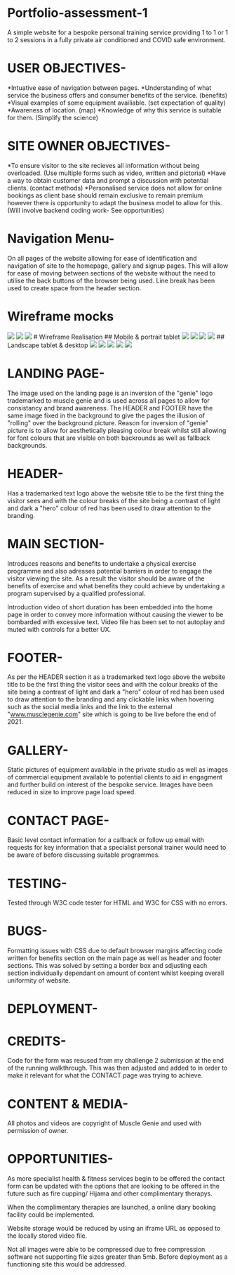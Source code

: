 # Portfolio-assessment-1
A simple website for a bespoke personal training service providing 1 to 1 or 1 to 2 sessions in a fully private air conditioned and COVID safe environment.
# USER OBJECTIVES-
*Intuative ease of navigation between pages.
*Understanding of what service the business offers and consumer benefits of the service. (benefits)
*Visual examples of some equipment availiable. (set expectation of quality)
*Awareness of location. (map)
*Knowledge of why this service is suitable for them. (Simplify the science)
# SITE OWNER OBJECTIVES-
*To ensure visitor to the site recieves all information without being overloaded. (Use multiple forms such as video, written and pictorial)
*Have a way to obtain customer data and prompt a discussion with potential clients. (contact methods)
*Personalised service does not allow for online bookings as client base should remain exclusive to remain premium however there is opportunity to adapt the business model to allow for this. (Will involve backend coding work- See opportunities)
# Navigation Menu- 
On all pages of the website allowing for ease of identification and navigation of site to the homepage, gallery and signup pages. This will allow for ease of moving between sections of the website without the need to utilise the back buttons of the browser being used. Line break has been used to create space from the header section.
# Wireframe mocks
<img src="assets/media/images/portfolio1_mobile_wire framea.jpg">
<img src="assets/media/images/portfolio1_desktop_wireframea.jpg">
<img src="assets/media/images/portfolio1_desktop_wireframeb.jpg">
# Wireframe Realisation
## Mobile & portrait tablet
<img src="assets/media/images/portfolio1_mobileindex.png">
<img src="assets/media/images/portfolio1_mobilefoot.png">
<img src="assets/media/images/portfolio1_mobilegall.png">
<img src="assets/media/images/portfolio1_mobileform.png">
## Landscape tablet & desktop
<img src="assets/media/images/portfolio1_desktop_actual_index.png">
<img src="assets/media/images/portfolio1_desktop_actual_index_body.png">
<img src="assets/media/images/portfolio1_desktop_actual_index_footer.png">
<img src="assets/media/images/portfolio1_desktop_actual_gallery.png">
<img src="assets/media/images/portfolio1_desktop_actual_gallery.png">




# LANDING PAGE- 
The image used on the landing page is an inversion of the "genie" logo trademarked to muscle genie and is used across all pages to allow for consistancy and brand awareness. The HEADER and FOOTER have the same image fixed in the background to give the pages the illusion of "rolling" over the background picture. Reason for inversion of "genie" picture is to allow for aesthetically pleasing colour break whilst still allowing for font colours that are visible on both backrounds as well as fallback backgrounds.

# HEADER- 
Has a trademarked text logo above the website title to be the first thing the visitor sees and with the colour breaks of the site being a contrast of light and dark a "hero" colour of red has been used to draw attention to the branding.

# MAIN SECTION- 
Introduces reasons and benefits to undertake a physical exercise programme and also adresses potential barriers in order to engage the visitor viewing the site. As a result the visitor should be aware of the benefits of exercise and what benefits they could achieve by undertaking a program supervised by a qualified professional.

Introduction video of short duration has been embedded into the home page in order to convey more information without causing the viewer to be bombarded with excessive text. Video file has been set to not autoplay and muted with controls for a better UX.

# FOOTER- 
As per the HEADER section it as a trademarked text logo above the website title to be the first thing the visitor sees and with the colour breaks of the site being a contrast of light and dark a "hero" colour of red has been used to draw attention to the branding and any clickable links when hovering such as the social media links and the link to the external "www.musclegenie.com" site which is going to be live before the end of 2021.

# GALLERY- 
Static pictures of equipment available in the private studio as well as images of commercial equipment available to potential clients to aid in engagment and further build on interest of the bespoke service. Images have been reduced in size to improve page load speed.

# CONTACT PAGE- 
Basic level contact information for a callback or follow up email with requests for key information that a specialist personal trainer would need to be aware of before discussing suitable programmes.

# TESTING-
Tested through W3C code tester for HTML and W3C for CSS with no errors. 

# BUGS- 
Formatting issues with CSS due to default browser margins affecting code written for benefits section on the main page as well as header and footer sections. This was solved by setting a border box and sdjusting each section individually dependant on amount of content whilst keeping overall uniformity of website.

# DEPLOYMENT-
<!--Enter screenshots of working site in this section-->

# CREDITS- 
Code for the form was resused from my challenge 2 submission at the end of the running walkthrough. This was then adjusted and added to in order to make it relevant for what the CONTACT page was trying to achieve.

# CONTENT & MEDIA-
All photos and videos are copyright of Muscle Genie and used with permission of owner.

# OPPORTUNITIES- 
As more specialist health & fitness services begin to be offered the contact form can be updated with the options that are looking to be offered in the future such as fire cupping/ Hijama and other complimentary therapys.

When the complimentary therapies are launched, a online diary booking facility could be implemented.

Website storage would be reduced by using an iframe URL as opposed to the locally stored video file.

Not all images were able to be compressed due to free compression software not supporting file sizes greater than 5mb. Before deployment as a functioning site this would be addressed.